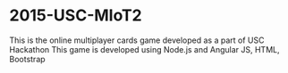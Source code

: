 # 2015-USC-MIoT2
This is the online multiplayer cards game developed as a part of USC Hackathon
This game is developed using Node.js and Angular JS, HTML, Bootstrap

